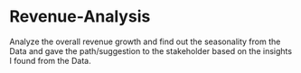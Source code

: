 # Revenue-Analysis
Analyze the overall revenue growth and find out the seasonality from the Data and gave the path/suggestion to the stakeholder based on the insights I found from the Data. 
